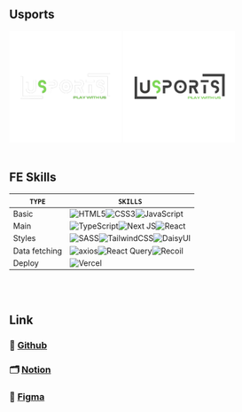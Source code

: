 ## Usports

<img src="public/usports_logo2.png" alt="logo" style='display:inline-block; width:40%; object-fit:contain'>
<img src="public/usports_logo1.png" alt="logo" style='display:inline-block; width:40%; object-fit:contain'>

<br>
<br>

## FE Skills

| `TYPE`        | `SKILLS`                                                                                                                                                                                                                                                                                                                                    |
| ------------- | ------------------------------------------------------------------------------------------------------------------------------------------------------------------------------------------------------------------------------------------------------------------------------------------------------------------------------------------- |
| Basic         | ![HTML5](https://img.shields.io/badge/html5-%23E34F26.svg?style=for-the-badge&logo=html5&logoColor=white)![CSS3](https://img.shields.io/badge/css3-%231572B6.svg?style=for-the-badge&logo=css3&logoColor=white)![JavaScript](https://img.shields.io/badge/javascript-%23323330.svg?style=for-the-badge&logo=javascript&logoColor=%23F7DF1E) |
| Main          | ![TypeScript](https://img.shields.io/badge/typescript-%23007ACC.svg?style=for-the-badge&logo=typescript&logoColor=white)![Next JS](https://img.shields.io/badge/Next14-black?style=for-the-badge&logo=next.js&logoColor=white)![React](https://img.shields.io/badge/react-%2320232a.svg?style=for-the-badge&logo=react&logoColor=%2361DAFB) |
| Styles        | ![SASS](https://img.shields.io/badge/SASS-hotpink.svg?style=for-the-badge&logo=SASS&logoColor=white)![TailwindCSS](https://img.shields.io/badge/tailwindcss-%2338B2AC.svg?style=for-the-badge&logo=tailwind-css&logoColor=white)![DaisyUI](https://img.shields.io/badge/daisyui-5A0EF8?style=for-the-badge&logo=daisyui&logoColor=white)    |
| Data fetching | ![axios](https://img.shields.io/badge/-axios-%23000000?style=for-the-badge&%20query&logoColor=white)![React Query](https://img.shields.io/badge/-React%20Query-FF4154?style=for-the-badge&logo=react%20query&logoColor=white)![Recoil](https://img.shields.io/badge/-Recoil-%234f0599?style=for-the-badge&%20query&logoColor=white)         |
| Deploy        | ![Vercel](https://img.shields.io/badge/vercel-%23000000.svg?style=for-the-badge&logo=vercel&logoColor=white)                                                                                                                                                                                                                                |

<br>
<br>

## Link

### 📎 [Github](https://github.com/AnonymousZB14/USports_FE)

### 🗂️ [Notion](https://helloworldusports.notion.site/USPORTS-SNS-c10174ce56d7451094935fc9d4b4765f?pvs=4)

### 🎨 [Figma](https://www.figma.com/file/RiyQ1qhN4RXkdiMWr7OrEF/%EC%A0%9C%EB%A1%9C%EB%B2%A0%EC%9D%B4%EC%8A%A4-2%EC%A1%B0?type=design&node-id=0%3A1&mode=design&t=5woPr1uYENUKgQDm-1)
